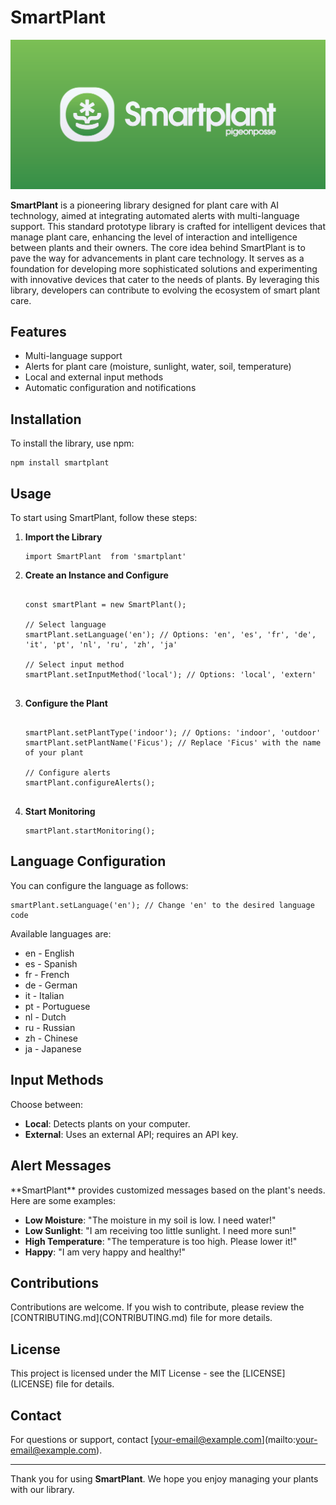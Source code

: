
# SmartPlant

![banner](https://raw.githubusercontent.com/pigeonposse/smartplant/main/docs/banner.png)

**SmartPlant** is a pioneering library designed for plant care with AI technology, aimed at integrating automated alerts with multi-language support. This standard prototype library is crafted for intelligent devices that manage plant care, enhancing the level of interaction and intelligence between plants and their owners. The core idea behind SmartPlant is to pave the way for advancements in plant care technology. It serves as a foundation for developing more sophisticated solutions and experimenting with innovative devices that cater to the needs of plants. By leveraging this library, developers can contribute to evolving the ecosystem of smart plant care.

## Features

*   Multi-language support
*   Alerts for plant care (moisture, sunlight, water, soil, temperature)
*   Local and external input methods
*   Automatic configuration and notifications

## Installation

To install the library, use npm:

```
npm install smartplant
```

## Usage

To start using SmartPlant, follow these steps:

1.  **Import the Library**
    
    ```
    import SmartPlant  from 'smartplant'
    ```
    
2.  **Create an Instance and Configure**
    
    ```
    
    const smartPlant = new SmartPlant();
    
    // Select language
    smartPlant.setLanguage('en'); // Options: 'en', 'es', 'fr', 'de', 'it', 'pt', 'nl', 'ru', 'zh', 'ja'
    
    // Select input method
    smartPlant.setInputMethod('local'); // Options: 'local', 'extern'
                
    ```
    
3.  **Configure the Plant**
    
    ```
    
    smartPlant.setPlantType('indoor'); // Options: 'indoor', 'outdoor'
    smartPlant.setPlantName('Ficus'); // Replace 'Ficus' with the name of your plant
    
    // Configure alerts
    smartPlant.configureAlerts();
                
    ```
    
4.  **Start Monitoring**
    
    ```
    smartPlant.startMonitoring();
    ```
    

## Language Configuration

You can configure the language as follows:

```
smartPlant.setLanguage('en'); // Change 'en' to the desired language code
```

Available languages are:

*   en - English
*   es - Spanish
*   fr - French
*   de - German
*   it - Italian
*   pt - Portuguese
*   nl - Dutch
*   ru - Russian
*   zh - Chinese
*   ja - Japanese

## Input Methods

Choose between:

*   **Local**: Detects plants on your computer.
*   **External**: Uses an external API; requires an API key.

## Alert Messages

\*\*SmartPlant\*\* provides customized messages based on the plant's needs. Here are some examples:

*   **Low Moisture**: "The moisture in my soil is low. I need water!"
*   **Low Sunlight**: "I am receiving too little sunlight. I need more sun!"
*   **High Temperature**: "The temperature is too high. Please lower it!"
*   **Happy**: "I am very happy and healthy!"

## Contributions

Contributions are welcome. If you wish to contribute, please review the \[CONTRIBUTING.md\](CONTRIBUTING.md) file for more details.

## License

This project is licensed under the MIT License - see the \[LICENSE\](LICENSE) file for details.

## Contact

For questions or support, contact \[your-email@example.com\](mailto:your-email@example.com).

- - -

Thank you for using **SmartPlant**. We hope you enjoy managing your plants with our library.